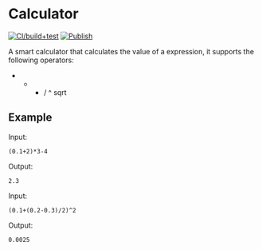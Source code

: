 # Calculator
[![CI/build+test](https://github.com/Thomas311926/calculator/actions/workflows/main.yml/badge.svg)](https://github.com/Thomas311926/calculator/actions/workflows/main.yml)
[![Publish](https://github.com/Thomas311926/calculator/actions/workflows/publish.yml/badge.svg)](https://github.com/Thomas311926/calculator/actions/workflows/publish.yml)

A smart calculator that calculates the value of a expression, it supports the following operators:
+ - * / ^ sqrt
## Example
Input:
```
(0.1+2)*3-4
```
Output:
```
2.3
```
Input:
```
(0.1+(0.2-0.3)/2)^2
```
Output:
```
0.0025
```
